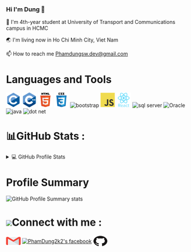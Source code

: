 ### Hi I'm Dung 👋

<!--
**PhamDung2k2/phamdung2k2** is a ✨ _special_ ✨ repository because its `README.md` (this file) appears on your GitHub profile.

Here are some ideas to get you started:

- 🔭 I’m currently working on ...
- 🌱 I’m currently learning ...
- 👯 I’m looking to collaborate on ...
- 🤔 I’m looking for help with ...
- 💬 Ask me about ...
- 📫 How to reach me: ...
- 😄 Pronouns: ...
- ⚡ Fun fact: ...
-->
🌱 I'm 4th-year student at University of Transport and Communications campus in HCMC

🌏 I'm living now in Ho Chi Minh City, Viet Nam

📫 How to reach me Phamdungsw.dev@gmail.com
<!--
![snake svg](https://github.com/PhamDung2k2/PhamDung2k2/blob/output/github-contribution-grid-snake.svg)-->
# Languages and Tools
<img src="https://raw.githubusercontent.com/devicons/devicon/master/icons/c/c-original.svg" alt="c" width="40" height="40"/> <img src="https://raw.githubusercontent.com/devicons/devicon/master/icons/cplusplus/cplusplus-original.svg" alt="cplusplus" width="40" height="40"/> <img src="https://raw.githubusercontent.com/devicons/devicon/master/icons/html5/html5-original-wordmark.svg" alt="html5" width="40" height="40"/> <img src="https://raw.githubusercontent.com/devicons/devicon/master/icons/css3/css3-original-wordmark.svg" alt="css3" width="40" height="40"/> <img src="https://upload.wikimedia.org/wikipedia/commons/b/b2/Bootstrap_logo.svg" alt="bootstrap" width="45" height="40"/> <img src="https://raw.githubusercontent.com/devicons/devicon/master/icons/javascript/javascript-original.svg" alt="javascript" width="40" height="40"/> <img src="https://raw.githubusercontent.com/devicons/devicon/master/icons/react/react-original-wordmark.svg" alt="react" width="40" height="40"/> <img src="https://www.svgrepo.com/show/303229/microsoft-sql-server-logo.svg" alt="sql server" width="40" height="40"/> <img src="https://www.vectorlogo.zone/logos/oracle/oracle-ar21.svg" alt="Oracle" width="60" height="40"/> 
<img src="https://www.vectorlogo.zone/logos/java/java-icon.svg" alt="java" width="60" height="40"/>
<img src="https://www.vectorlogo.zone/logos/dotnet/dotnet-vertical.svg" alt="dot net" width="50" height="40"/>

# 📊GitHub Stats :
<details>
  <summary>💻 GitHub Profile Stats</summary>
  
  [![stats](https://github-readme-stats.vercel.app/api?username=PhamDung2k2&layout=compact&theme=radical&hide_border=true&include_all_commits=false&count_private=true&show_icons=true)](https://github.com/anuraghazra/github-readme-stats)
  [![stats](https://github-readme-stats.vercel.app/api/top-langs/?username=PhamDung2k2&langs_count=10&layout=compact&theme=radical&hide_border=true&hide_langs_below=1)](https://github.com/anuraghazra/github-readme-stats)
  <br>
 **Note**: Top languages is only a metric of the languages my public code consists of and doesn't reflect experience or skill level.
  <br>
  
<a href="https://github.com/anuraghazra/github-readme-stats"><img align="center" src="http://github-readme-streak-stats.herokuapp.com?user=PhamDung2k2&theme=radical&hide_border=true&date_format=M%20j%5B%2C%20Y%5D" alt=""/></a>
  <a href="https://github.com/PhamDung2k2"><img align="center" src="https://github-profile-summary-cards.vercel.app/api/cards/productive-time?username=PhamDung2k2&theme=radical&utcOffset=7" alt=""/></a>
</details>

<!-- # Stats
![GitHub stats](https://github-readme-stats.vercel.app/api?username=PhamDung2k2&theme=tokyonight&show_icons=true)
[![Top Langs](https://github-readme-stats.vercel.app/api/top-langs/?username=PhamDung2k2&layout=compact&theme=tokyonight)](https://github.com/PhamDung2k2/github-readme-stats) -->
# Profile Summary
![GitHub Profile Summary stats](https://github-profile-summary-cards.vercel.app/api/cards/profile-details?username=PhamDung2k2&theme=tokyonight&show_icons=true)



  <!-- Activity Graph -->
<!-- [![PhamDung2k2's github activity graph](https://github-readme-activity-graph.cyclic.app/graph?username=PhamDung2k2&theme=xcode)](https://github.com/ashutosh00710/github-readme-activity-graph) -->

# <img src="https://github.com/TheDudeThatCode/TheDudeThatCode/blob/master/Assets/Handshake.gif" height="32px">Connect with me :
<!-- gmail -->
<a href="Phamdungsw.dev@gmail.com">
 <img align="center" src="https://raw.githubusercontent.com/SatYu26/SatYu26/master/Assets/Gmail.svg" alt="PhamDung2k2's gmail" height="30" width="40"/></a>

<!-- facebook -->
<a href="https://www.facebook.com/PhamDung2k2">
 <img align="center" src="https://raw.githubusercontent.com/rahuldkjain/github-profile-readme-generator/master/src/images/icons/Social/facebook.svg" alt="PhamDung2k2's facebook" height="30" width="40"/></a>
 
 <!-- github -->
<a href="https://github.com/PhamDung2k2">
 <img align="center" src="https://raw.githubusercontent.com/devicons/devicon/master/icons/github/github-original.svg" alt="PhamDung2k2's github" height="30" width="40"/></a>

<br>
<br>
